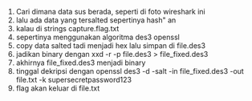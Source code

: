 1. Cari dimana data sus berada, seperti di foto wireshark ini
2. lalu ada data yang tersalted sepertinya hash" an
3. kalau di strings capture.flag.txt
4. sepertinya menggunakan algoritma des3 openssl
5. copy data salted tadi menjadi hex lalu simpan di file.des3
6. jadikan binary dengan xxd -r -p file.des3 > file_fixed.des3
7. akhirnya file_fixed.des3 menjadi binary
8. tinggal dekripsi dengan openssl des3 -d -salt -in file_fixed.des3 -out file.txt -k supersecretpassword123 
9. flag akan keluar di file.txt
